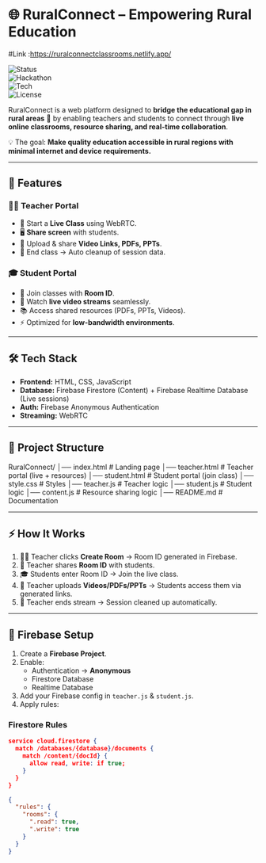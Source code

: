 



# 🌐 RuralConnect – Empowering Rural Education  
#Link :https://ruralconnectclassrooms.netlify.app/

![Status](https://img.shields.io/badge/Status-Prototype-orange)  
![Hackathon](https://img.shields.io/badge/Hackathon-Project-blue)  
![Tech](https://img.shields.io/badge/Powered%20By-Firebase%20%26%20WebRTC-yellow)  
![License](https://img.shields.io/badge/License-MIT-green)  

RuralConnect is a web platform designed to **bridge the educational gap in rural areas** 🏡 by enabling teachers and students to connect through **live online classrooms, resource sharing, and real-time collaboration**.  

💡 The goal: **Make quality education accessible in rural regions with minimal internet and device requirements.**  

---

## 🚀 Features  

### 👩‍🏫 Teacher Portal  
- 🎥 Start a **Live Class** using WebRTC.  
- 🖥️ **Share screen** with students.  
- 📂 Upload & share **Video Links, PDFs, PPTs**.  
- 🛑 End class → Auto cleanup of session data.  

### 🎓 Student Portal  
- 🔑 Join classes with **Room ID**.  
- 👀 Watch **live video streams** seamlessly.  
- 📚 Access shared resources (PDFs, PPTs, Videos).  
- ⚡ Optimized for **low-bandwidth environments**.  

---

## 🛠️ Tech Stack  

- **Frontend:** HTML, CSS, JavaScript  
- **Database:** Firebase Firestore (Content) + Firebase Realtime Database (Live sessions)  
- **Auth:** Firebase Anonymous Authentication  
- **Streaming:** WebRTC  

---

## 📂 Project Structure  

RuralConnect/
│── index.html # Landing page
│── teacher.html # Teacher portal (live + resources)
│── student.html # Student portal (join class)
│── style.css # Styles
│── teacher.js # Teacher logic
│── student.js # Student logic
│── content.js # Resource sharing logic
│── README.md # Documentation



---

## ⚡ How It Works  

1. 👩‍🏫 Teacher clicks **Create Room** → Room ID generated in Firebase.  
2. 📨 Teacher shares **Room ID** with students.  
3. 🎓 Students enter Room ID → Join the live class.  
4. 📂 Teacher uploads **Videos/PDFs/PPTs** → Students access them via generated links.  
5. 🛑 Teacher ends stream → Session cleaned up automatically.  

---

## 🔐 Firebase Setup  

1. Create a **Firebase Project**.  
2. Enable:  
   - Authentication → **Anonymous**  
   - Firestore Database  
   - Realtime Database  
3. Add your Firebase config in `teacher.js` & `student.js`.  
4. Apply rules:  

### Firestore Rules
```json
service cloud.firestore {
  match /databases/{database}/documents {
    match /content/{docId} {
      allow read, write: if true;
    }
  }
}

{
  "rules": {
    "rooms": {
      ".read": true,
      ".write": true
    }
  }
}
